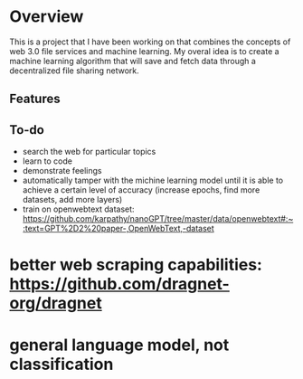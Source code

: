 # Overview
This is a project that I have been working on that combines the concepts of web 3.0 file services and machine learning. My overal idea is to create a machine learning algorithm that will save and fetch data through a decentralized file sharing network. 

## Features


## To-do
* search the web for particular topics
* learn to code
* demonstrate feelings
* automatically tamper with the michine learning model until it is able to achieve a certain level of accuracy (increase epochs, find more datasets, add more layers)
* train on openwebtext dataset: https://github.com/karpathy/nanoGPT/tree/master/data/openwebtext#:~:text=GPT%2D2%20paper-,OpenWebText,-dataset
# better web scraping capabilities: https://github.com/dragnet-org/dragnet
# general language model, not classification
